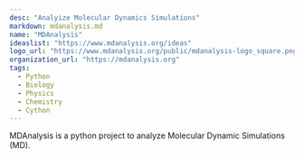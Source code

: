 ```yaml
---
desc: "Analyize Molecular Dynamics Simulations"
markdown: mdanalysis.md
name: "MDAnalysis"
ideaslist: "https://www.mdanalysis.org/ideas"
logo_url: "https://www.mdanalysis.org/public/mdanalysis-logo_square.png"
organization_url: "https://mdanalysis.org"
tags:
  - Python
  - Biology
  - Physics
  - Chemistry
  - Cython
---
```


MDAnalysis is a python project to analyze Molecular Dynamic Simulations (MD).
